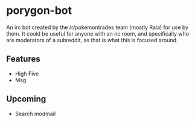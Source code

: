 # porygon-bot
An irc bot created by the /r/pokemontrades team (mostly Raia) for use by them. It could be useful for anyone with an irc room, and specifically who are moderators of a subreddit, as that is what this is focused around.

## Features
* High Five
* Msg

## Upcoming
* Search modmail
